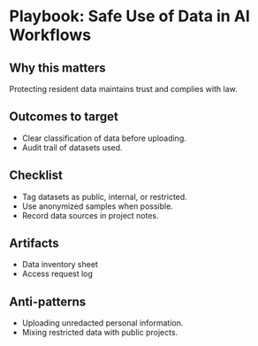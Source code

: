 # Playbook: Safe Use of Data in AI Workflows

## Why this matters
Protecting resident data maintains trust and complies with law.

## Outcomes to target
- Clear classification of data before uploading.
- Audit trail of datasets used.

## Checklist
- Tag datasets as public, internal, or restricted.
- Use anonymized samples when possible.
- Record data sources in project notes.

## Artifacts
- Data inventory sheet
- Access request log

## Anti-patterns
- Uploading unredacted personal information.
- Mixing restricted data with public projects.
